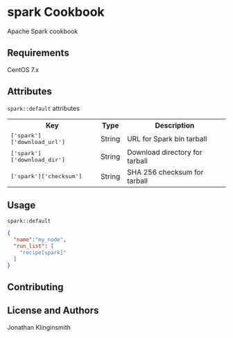 spark Cookbook
==============
Apache Spark cookbook

Requirements
------------
CentOS 7.x

Attributes
----------
`spark::default` attributes

<table>
  <tr>
    <th>Key</th>
    <th>Type</th>
    <th>Description</th>
  </tr>
  <tr>
    <td><tt>['spark']['download_url']</tt></td>
    <td>String</td>
    <td>URL for Spark bin tarball</td>
  </tr>
  <tr>
    <td><tt>['spark']['download_dir']</tt></td>
    <td>String</td>
    <td>Download directory for tarball</td>
  </tr>
  <tr>
    <td><tt>['spark']['checksum']</tt></td>
    <td>String</td>
    <td>SHA 256 checksum for tarball</td>
  </tr>
</table>

Usage
-----
`spark::default`

```json
{
  "name":"my_node",
  "run_list": [
    "recipe[spark]"
  ]
}
```

Contributing
------------

License and Authors
-------------------
Jonathan Klinginsmith
